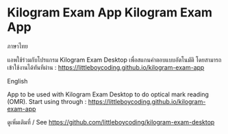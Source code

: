 # Kilogram Exam App	Kilogram Exam App

ภาษาไทย

แอพใช้ร่วมกับโปรแกรม Kilogram Exam Desktop เพื่อสแกนคำตอบแบบอัตโนมัติ
โดยสามารถเข้าใช้งานได้ทันทีผ่าน : https://littleboycoding.github.io/kilogram-exam-app

English

App to be used with Kilogram Exam Desktop to do optical mark reading (OMR). 
Start using through : https://littleboycoding.github.io/kilogram-exam-app

ดูเพิ่มเติมที่ / See https://github.com/littleboycoding/kilogram-exam-desktop
